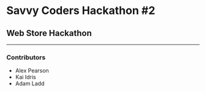# Savvy Coders Hackathon \#2
## Web Store Hackathon

---

### Contributors
+ Alex Pearson
+ Kai Idris
+ Adam Ladd
